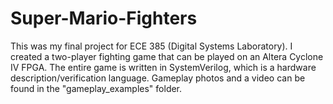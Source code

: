 # Super-Mario-Fighters
This was my final project for ECE 385 (Digital Systems Laboratory). I created a two-player fighting game that can be played on an Altera Cyclone IV FPGA. The entire game is written in SystemVerilog, which is a hardware description/verification language. Gameplay photos and a video can be found in the "gameplay_examples" folder.
